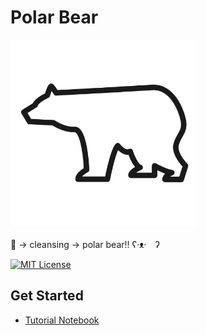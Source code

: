 # Polar Bear
<img src="https://raw.githubusercontent.com/regonn/polar_bear/master/data/polar_bear.png" width="300" />

:panda_face: -> cleansing -> polar bear!! ʕ·ᴥ·　ʔ

[![MIT License](http://img.shields.io/badge/license-MIT-blue.svg?style=flat)](https://github.com/regonn/polar_bear/blob/master/LICENSE.txt)

Get Started
--------------
- [Tutorial Notebook](https://github.com/regonn/polar_bear/blob/master/examples/polar_bear_tutorials.ipynb)
